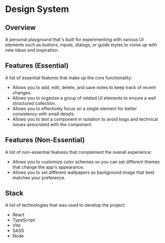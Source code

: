# Design System

## Overview
A personal playground that's built for experimenting with various UI elements such as buttons, inputs, dialogs, or guide styles to come up with new ideas and inspiration.

## Features (Essential)
A list of essential features that make up the core functionality:  
- Allows you to add, edit, delete, and save notes to keep track of recent changes.  
- Allows you to organize a group of related UI elements to ensure a well structured collection.  
- Allows you to effectively focus on a single element for better consistency with small details.  
- Allows you to test a component in isolation to avoid bugs and technical issues associated with the component.  

## Features (Non-Essential)
A list of non-essential features that complement the overall experience:  
- Allows you to customize color schemes so you can set different themes that change the app's appearance. 
- Allows you to set different wallpapers as background image that best matches your preference.  

## Stack
A list of technologies that was used to develop the project:  
- React
- TypeScript
- Vite
- SASS
- Node
